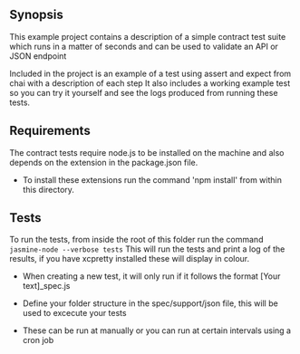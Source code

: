 ## Synopsis

This example project contains a description of a simple contract test suite which runs in a matter of seconds and can be used to validate an API or JSON endpoint

Included in the project is an example of a test using assert and expect from chai with a description of each step
It also includes a working example test so you can try it yourself and see the logs produced from running these tests.

## Requirements

The contract tests require node.js to be installed on the machine and also depends on the extension in the package.json file. 


 - To install these extensions run the command 'npm install' from within this directory.

## Tests

 To run the tests, from inside the root of this folder run the command `jasmine-node --verbose tests` 
 This will run the tests and print a log of the results, if you have xcpretty installed these will display in colour.


 - When creating a new test, it will only run if it follows the format [Your text]_spec.js


 - Define your folder structure in the spec/support/json file, this will be used to excecute your tests


 - These can be run at manually or you can run at certain intervals using a cron job


